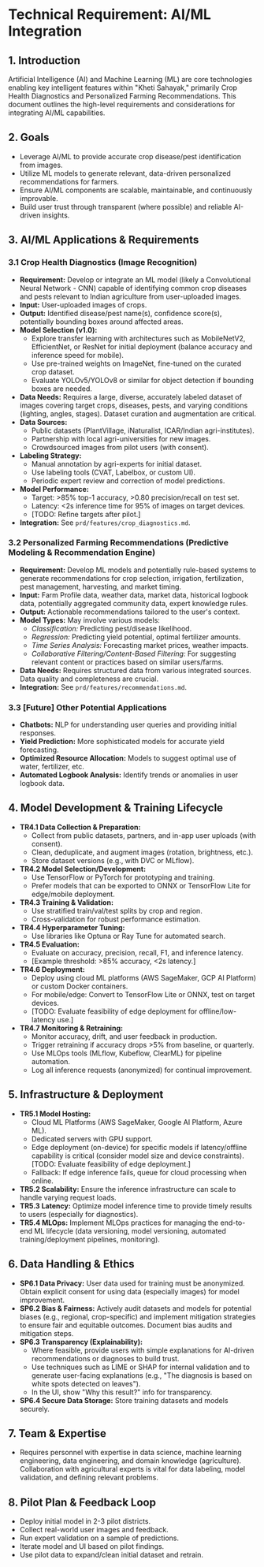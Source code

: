 # Technical Requirement: AI/ML Integration

## 1. Introduction

Artificial Intelligence (AI) and Machine Learning (ML) are core technologies enabling key intelligent features within "Kheti Sahayak," primarily Crop Health Diagnostics and Personalized Farming Recommendations. This document outlines the high-level requirements and considerations for integrating AI/ML capabilities.

## 2. Goals

*   Leverage AI/ML to provide accurate crop disease/pest identification from images.
*   Utilize ML models to generate relevant, data-driven personalized recommendations for farmers.
*   Ensure AI/ML components are scalable, maintainable, and continuously improvable.
*   Build user trust through transparent (where possible) and reliable AI-driven insights.

## 3. AI/ML Applications & Requirements

### 3.1 Crop Health Diagnostics (Image Recognition)
*   **Requirement:** Develop or integrate an ML model (likely a Convolutional Neural Network - CNN) capable of identifying common crop diseases and pests relevant to Indian agriculture from user-uploaded images.
*   **Input:** User-uploaded images of crops.
*   **Output:** Identified disease/pest name(s), confidence score(s), potentially bounding boxes around affected areas.
*   **Model Selection (v1.0):**
    - Explore transfer learning with architectures such as MobileNetV2, EfficientNet, or ResNet for initial deployment (balance accuracy and inference speed for mobile).
    - Use pre-trained weights on ImageNet, fine-tuned on the curated crop dataset.
    - Evaluate YOLOv5/YOLOv8 or similar for object detection if bounding boxes are needed.
*   **Data Needs:** Requires a large, diverse, accurately labeled dataset of images covering target crops, diseases, pests, and varying conditions (lighting, angles, stages). Dataset curation and augmentation are critical.
*   **Data Sources:**
    - Public datasets (PlantVillage, iNaturalist, ICAR/Indian agri-institutes).
    - Partnership with local agri-universities for new images.
    - Crowdsourced images from pilot users (with consent).
*   **Labeling Strategy:**
    - Manual annotation by agri-experts for initial dataset.
    - Use labeling tools (CVAT, Labelbox, or custom UI).
    - Periodic expert review and correction of model predictions.
*   **Model Performance:**
    - Target: >85% top-1 accuracy, >0.80 precision/recall on test set.
    - Latency: <2s inference time for 95% of images on target devices.
    - [TODO: Refine targets after pilot.]
*   **Integration:** See `prd/features/crop_diagnostics.md`.

### 3.2 Personalized Farming Recommendations (Predictive Modeling & Recommendation Engine)
*   **Requirement:** Develop ML models and potentially rule-based systems to generate recommendations for crop selection, irrigation, fertilization, pest management, harvesting, and market timing.
*   **Input:** Farm Profile data, weather data, market data, historical logbook data, potentially aggregated community data, expert knowledge rules.
*   **Output:** Actionable recommendations tailored to the user's context.
*   **Model Types:** May involve various models:
    *   *Classification:* Predicting pest/disease likelihood.
    *   *Regression:* Predicting yield potential, optimal fertilizer amounts.
    *   *Time Series Analysis:* Forecasting market prices, weather impacts.
    *   *Collaborative Filtering/Content-Based Filtering:* For suggesting relevant content or practices based on similar users/farms.
*   **Data Needs:** Requires structured data from various integrated sources. Data quality and completeness are crucial.
*   **Integration:** See `prd/features/recommendations.md`.

### 3.3 [Future] Other Potential Applications
*   **Chatbots:** NLP for understanding user queries and providing initial responses.
*   **Yield Prediction:** More sophisticated models for accurate yield forecasting.
*   **Optimized Resource Allocation:** Models to suggest optimal use of water, fertilizer, etc.
*   **Automated Logbook Analysis:** Identify trends or anomalies in user logbook data.

## 4. Model Development & Training Lifecycle

*   **TR4.1 Data Collection & Preparation:**
    - Collect from public datasets, partners, and in-app user uploads (with consent).
    - Clean, deduplicate, and augment images (rotation, brightness, etc.).
    - Store dataset versions (e.g., with DVC or MLflow).
*   **TR4.2 Model Selection/Development:**
    - Use TensorFlow or PyTorch for prototyping and training.
    - Prefer models that can be exported to ONNX or TensorFlow Lite for edge/mobile deployment.
*   **TR4.3 Training & Validation:**
    - Use stratified train/val/test splits by crop and region.
    - Cross-validation for robust performance estimation.
*   **TR4.4 Hyperparameter Tuning:**
    - Use libraries like Optuna or Ray Tune for automated search.
*   **TR4.5 Evaluation:**
    - Evaluate on accuracy, precision, recall, F1, and inference latency.
    - [Example threshold: >85% accuracy, <2s latency.]
*   **TR4.6 Deployment:**
    - Deploy using cloud ML platforms (AWS SageMaker, GCP AI Platform) or custom Docker containers.
    - For mobile/edge: Convert to TensorFlow Lite or ONNX, test on target devices.
    - [TODO: Evaluate feasibility of edge deployment for offline/low-latency use.]
*   **TR4.7 Monitoring & Retraining:**
    - Monitor accuracy, drift, and user feedback in production.
    - Trigger retraining if accuracy drops >5% from baseline, or quarterly.
    - Use MLOps tools (MLflow, Kubeflow, ClearML) for pipeline automation.
    - Log all inference requests (anonymized) for continual improvement.

## 5. Infrastructure & Deployment

*   **TR5.1 Model Hosting:**
    - Cloud ML Platforms (AWS SageMaker, Google AI Platform, Azure ML).
    - Dedicated servers with GPU support.
    - Edge deployment (on-device) for specific models if latency/offline capability is critical (consider model size and device constraints). [TODO: Evaluate feasibility of edge deployment.]
    - Fallback: If edge inference fails, queue for cloud processing when online.
*   **TR5.2 Scalability:** Ensure the inference infrastructure can scale to handle varying request loads.
*   **TR5.3 Latency:** Optimize model inference time to provide timely results to users (especially for diagnostics).
*   **TR5.4 MLOps:** Implement MLOps practices for managing the end-to-end ML lifecycle (data versioning, model versioning, automated training/deployment pipelines, monitoring).

## 6. Data Handling & Ethics

*   **SP6.1 Data Privacy:** User data used for training must be anonymized. Obtain explicit consent for using data (especially images) for model improvement.
*   **SP6.2 Bias & Fairness:** Actively audit datasets and models for potential biases (e.g., regional, crop-specific) and implement mitigation strategies to ensure fair and equitable outcomes. Document bias audits and mitigation steps.
*   **SP6.3 Transparency (Explainability):**
    - Where feasible, provide users with simple explanations for AI-driven recommendations or diagnoses to build trust.
    - Use techniques such as LIME or SHAP for internal validation and to generate user-facing explanations (e.g., "The diagnosis is based on white spots detected on leaves").
    - In the UI, show "Why this result?" info for transparency.
*   **SP6.4 Secure Data Storage:** Store training datasets and models securely.

## 7. Team & Expertise

*   Requires personnel with expertise in data science, machine learning engineering, data engineering, and domain knowledge (agriculture). Collaboration with agricultural experts is vital for data labeling, model validation, and defining relevant problems.

## 8. Pilot Plan & Feedback Loop

- Deploy initial model in 2-3 pilot districts.
- Collect real-world user images and feedback.
- Run expert validation on a sample of predictions.
- Iterate model and UI based on pilot findings.
- Use pilot data to expand/clean initial dataset and retrain.
